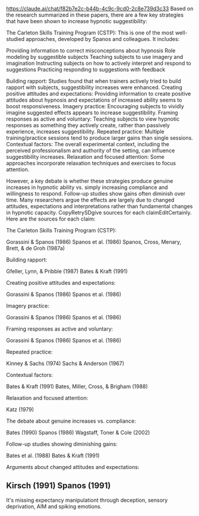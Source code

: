 https://claude.ai/chat/f82b7e2c-b44b-4c9c-9cd0-2c8e739d3c33
Based on the research summarized in these papers, there are a few key strategies that have been shown to increase hypnotic suggestibility:

The Carleton Skills Training Program (CSTP): This is one of the most well-studied approaches, developed by Spanos and colleagues. It includes:


Providing information to correct misconceptions about hypnosis
Role modeling by suggestible subjects
Teaching subjects to use imagery and imagination
Instructing subjects on how to actively interpret and respond to suggestions
Practicing responding to suggestions with feedback


Building rapport: Studies found that when trainers actively tried to build rapport with subjects, suggestibility increases were enhanced.
Creating positive attitudes and expectations: Providing information to create positive attitudes about hypnosis and expectations of increased ability seems to boost responsiveness.
Imagery practice: Encouraging subjects to vividly imagine suggested effects appears to increase suggestibility.
Framing responses as active and voluntary: Teaching subjects to view hypnotic responses as something they actively create, rather than passively experience, increases suggestibility.
Repeated practice: Multiple training/practice sessions tend to produce larger gains than single sessions.
Contextual factors: The overall experimental context, including the perceived professionalism and authority of the setting, can influence suggestibility increases.
Relaxation and focused attention: Some approaches incorporate relaxation techniques and exercises to focus attention.

However, a key debate is whether these strategies produce genuine increases in hypnotic ability vs. simply increasing compliance and willingness to respond. Follow-up studies show gains often diminish over time. Many researchers argue the effects are largely due to changed attitudes, expectations and interpretations rather than fundamental changes in hypnotic capacity. CopyRetrySDgive sources for each claimEditCertainly. Here are the sources for each claim:

The Carleton Skills Training Program (CSTP):

Gorassini & Spanos (1986)
Spanos et al. (1986)
Spanos, Cross, Menary, Brett, & de Groh (1987a)


Building rapport:

Gfeller, Lynn, & Pribble (1987)
Bates & Kraft (1991)


Creating positive attitudes and expectations:

Gorassini & Spanos (1986)
Spanos et al. (1986)


Imagery practice:

Gorassini & Spanos (1986)
Spanos et al. (1986)


Framing responses as active and voluntary:

Gorassini & Spanos (1986)
Spanos et al. (1986)


Repeated practice:

Kinney & Sachs (1974)
Sachs & Anderson (1967)


Contextual factors:

Bates & Kraft (1991)
Bates, Miller, Cross, & Brigham (1988)


Relaxation and focused attention:

Katz (1979)



The debate about genuine increases vs. compliance:

Bates (1990)
Spanos (1986)
Wagstaff, Toner & Cole (2002)

Follow-up studies showing diminishing gains:

Bates et al. (1988)
Bates & Kraft (1991)

Arguments about changed attitudes and expectations:

Kirsch (1991)
Spanos (1991)
------

It's missing expectancy manipulationt through deception, sensory deprivation, AIM and spiking emotions.
